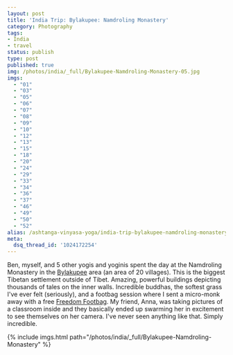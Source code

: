 ```yaml
---
layout: post
title: 'India Trip: Bylakupee: Namdroling Monastery'
category: Photography
tags:
- India
- travel
status: publish
type: post
published: true
img: /photos/india/_full/Bylakupee-Namdroling-Monastery-05.jpg
imgs: 
  - "01"
  - "03"
  - "05"
  - "06"
  - "07"
  - "08"
  - "09"
  - "10"
  - "12"
  - "13"
  - "15"
  - "18"
  - "20"
  - "24"
  - "29"
  - "33"
  - "34"
  - "36"
  - "37"
  - "46"
  - "49"
  - "50"
  - "52"
alias: /ashtanga-vinyasa-yoga/india-trip-bylakupee-namdroling-monastery/
meta:
  dsq_thread_id: '1024172254'
---
```


Ben, myself, and 5 other yogis and yoginis spent the day at the Namdroling Monastery in the [Bylakupee](http://wikitravel.org/en/Bylakupee) area (an area of 20 villages). This is the biggest Tibetan settlement outside of Tibet. Amazing, powerful buildings depicting thousands of tales on the inner walls. Incredible buddhas, the softest grass I've ever felt (seriously), and a footbag session where I sent a micro-monk away with a free [Freedom Footbag](http://freedomfootbags.com). My friend, Anna, was taking pictures of a classroom inside and they basically ended up swarming her in excitement to see themselves on her camera. I've never seen anything like that. Simply incredible.

{% include imgs.html path="/photos/india/_full/Bylakupee-Namdroling-Monastery" %}
